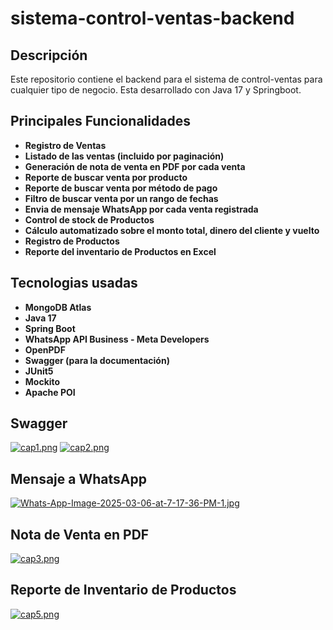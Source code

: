 # sistema-control-ventas-backend

## Descripción
Este repositorio contiene el backend para el sistema de control-ventas para cualquier tipo de negocio. Esta desarrollado con Java 17 y Springboot.

## Principales Funcionalidades
- **Registro de Ventas**
- **Listado de las ventas (incluido por paginación)**
- **Generación de nota de venta en PDF por cada venta**
- **Reporte de buscar venta por producto**
- **Reporte de buscar venta por método de pago**
- **Filtro de buscar venta por un rango de fechas**
- **Envia de mensaje WhatsApp por cada venta registrada**
- **Control de stock de Productos**
- **Cálculo automatizado sobre el monto total, dinero del cliente y vuelto**
- **Registro de Productos**
- **Reporte del inventario de Productos en Excel**

## Tecnologias usadas
- **MongoDB Atlas**
- **Java 17**
- **Spring Boot**
- **WhatsApp API Business - Meta Developers**
- **OpenPDF**
- **Swagger (para la documentación)**
- **JUnit5**
- **Mockito**
- **Apache POI**

## Swagger
[![cap1.png](https://i.postimg.cc/vBVgrQTZ/cap1.png)](https://postimg.cc/phPLxMKw)
[![cap2.png](https://i.postimg.cc/Rh1WYXcr/cap2.png)](https://postimg.cc/hQj4z8yM)

## Mensaje a WhatsApp
[![Whats-App-Image-2025-03-06-at-7-17-36-PM-1.jpg](https://i.postimg.cc/rwZK7dtp/Whats-App-Image-2025-03-06-at-7-17-36-PM-1.jpg)](https://postimg.cc/hXxDdtsF)

## Nota de Venta en PDF
[![cap3.png](https://i.postimg.cc/JhyG81b5/cap3.png)](https://postimg.cc/3yTKCQfk)

## Reporte de Inventario de Productos
[![cap5.png](https://i.postimg.cc/25P38PGR/cap5.png)](https://postimg.cc/yJy7Lp2v)




